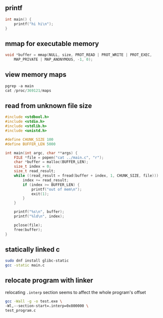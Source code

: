 ## printf

```c
int main() {
    printf("hi hi\n");
}
```

## mmap for executable memory

```c
void *buffer = mmap(NULL, size, PROT_READ | PROT_WRITE | PROT_EXEC,
    MAP_PRIVATE | MAP_ANONYMOUS, -1, 0);
```

## view memory maps

```c
pgrep -a main
cat /proc/369121/maps
```

## read from unknown file size

```c
#include <stdbool.h>
#include <stdio.h>
#include <stdlib.h>
#include <unistd.h>

#define CHUNK_SIZE 100
#define BUFFER_LEN 5000

int main(int argc, char **args) {
    FILE *file = popen("cat ../main.c", "r");
    char *buffer = malloc(BUFFER_LEN);
    size_t index = 0;
    size_t read_result;
    while ((read_result = fread(buffer + index, 1, CHUNK_SIZE, file))) {
        index += read_result;
        if (index >= BUFFER_LEN) {
            printf("out of mem\n");
            exit(1);
        }
    }

    printf("%s\n", buffer);
    printf("%ld\n", index);

    pclose(file);
    free(buffer);
}
```

## statically linked c

```sh
sudo dnf install glibc-static
gcc -static main.c
```

## relocate program with linker

relocating `.interp` section seems to affect the whole program's offset

```sh
gcc -Wall -g -o test.exe \
-Wl,--section-start=.interp=0x800000 \
test_program.c
```
